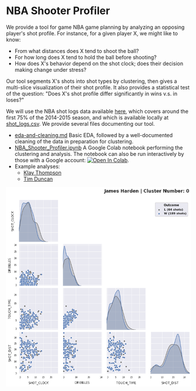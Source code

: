 # NBA Shooter Profiler

We provide a tool for game NBA game planning by analyzing an opposing player's shot profile.
For instance, for a given player X, we might like to know:
  - From what distances does X tend to shoot the ball?
  - For how long does X tend to hold the ball before shooting?
  - How does X's behavior depend on the shot clock; does their decision making change under stress?
  
Our tool segments X's shots into shot types by clustering, then gives a multi-slice visualization of their shot profile. It also provides a statistical test of the question:
  "Does X's shot profile differ significantly in wins v.s. in loses?"

We will use the NBA shot logs data available [here](https://www.kaggle.com/dansbecker/nba-shot-logs), which covers around the first 75% of the 2014-2015 season, and which is available locally at [shot_logs.csv](./data/shot_logs.csv). We provide several files documenting our tool.

 - [eda-and-cleaning.md](eda-and-cleaning.md) Basic EDA, followed by a well-documented cleaning of the data in preparation for clustering.
 - [NBA_Shooter_Profiler.ipynb](NBA_Shooter_Profiler.ipynb) A Google Colab notebook performing the clustering and analysis. The notebook can also be run interactively by those with a Google account:
 [![Open In Colab](https://colab.research.google.com/assets/colab-badge.svg)](https://colab.research.google.com/drive/1rNeJoEB4d4X9axz7dgKi6ebDLF1oumHN?usp=sharing).
 - Example analyses:
   - [Klay Thompson](examples/klay_thompson.md)
   - [Tim Duncan](examples/tim_duncan.md)

![animated.gif](images/animated.gif)
